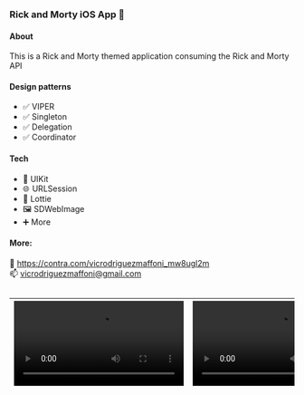 ###
### Rick and Morty iOS App 🚀 

#### About

This is a Rick and Morty themed application consuming the Rick and Morty API

#### Design patterns
- ✅ VIPER  
- ✅ Singleton  
- ✅ Delegation  
- ✅ Coordinator  

#### Tech
- 📲 UIKit  
- 🌐  URLSession  
- 🤳 Lottie  
- 🖼️ SDWebImage  
- ➕ More  
  
  
#### More:
💼  https://contra.com/vicrodriguezmaffoni_mw8ugl2m  
📫  vicrodriguezmaffoni@gmail.com

##


| <video src="https://user-images.githubusercontent.com/52292224/223527639-834cd318-7039-4b22-9d1b-dbfed9d5156a.mov">  | <video src="https://user-images.githubusercontent.com/52292224/223529146-4cc63243-5d9f-4f31-b8b9-ffdc12a6dc1f.mov"> | <video src="https://user-images.githubusercontent.com/52292224/223531280-48130b2d-b446-4317-85d4-15f34ad0d2a1.mov">|
| ------------- | ------------- | ------------- |



